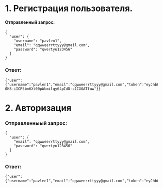 # 1. Регистрация пользователя.

#### Отправленный запрос:
```
{
  "user": {
    "username": "pavlen1",
    "email": "qqwweerrttyyy@gmail.com",
    "password": "qwertyu123456"
  }
}
```

### Ответ:
```
{"user":{"username":"pavlen1","email":"qqwweerrttyyy@gmail.com","token":"eyJhbGciOiJIUzI1NiIsInR5cCI6IkpXVCJ9.eyJpZCI6IjY4NzYzYWI0NWVmZjZlMWIwMGQyN2Y1MiIsInVzZXJuYW1lIjoicGF2bGVuMSIsImV4cCI6MTc1Nzc2Mjc0MSwiaWF0IjoxNzUyNTc4NzQxfQ.s-GK8-iICP5bm6Xt00pWbmilqy64pIdD-c1IXGATfuw"}}
```


# 2. Авторизация

### Отправленныый запрос:

```
{
  "user": {
    "email": "qqwweerrttyyy@gmail.com",
    "password": "qwertyu123456"
  }
}
```

### Ответ:
```
{"user":{"username":"pavlen1","email":"qqwweerrttyyy@gmail.com","token":"eyJhbGciOiJIUzI1NiIsInR5cCI6IkpXVCJ9.eyJpZCI6IjY4NzYzYWI0NWVmZjZlMWIwMGQyN2Y1MiIsInVzZXJuYW1lIjoicGF2bGVuMSIsImV4cCI6MTc1Nzc2MzQ5NiwiaWF0IjoxNzUyNTc5NDk2fQ.b7kkHo3sYPaX0w2nnxF9DVIWhnJ_VUlDywMsK102Eg8"}}
```
